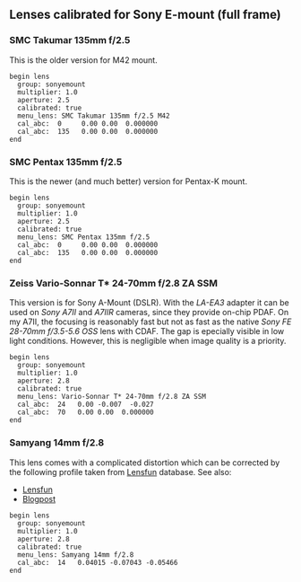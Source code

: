 ## Lenses calibrated for Sony E-mount (full frame)

### SMC Takumar 135mm f/2.5
This is the older version for M42 mount.
```
begin lens
  group: sonyemount
  multiplier: 1.0
  aperture: 2.5
  calibrated: true
  menu_lens: SMC Takumar 135mm f/2.5 M42
  cal_abc:  0     0.00 0.00  0.000000
  cal_abc:  135   0.00 0.00  0.000000
end
```

### SMC Pentax 135mm f/2.5
This is the newer (and much better) version for Pentax-K mount.
```
begin lens
  group: sonyemount
  multiplier: 1.0
  aperture: 2.5
  calibrated: true
  menu_lens: SMC Pentax 135mm f/2.5
  cal_abc:  0     0.00 0.00  0.000000
  cal_abc:  135   0.00 0.00  0.000000
end
```

### Zeiss Vario-Sonnar T* 24-70mm f/2.8 ZA SSM
This version is for Sony A-Mount (DSLR).
With the *LA-EA3* adapter it can be used on *Sony A7II* and *A7IIR* cameras, since they provide on-chip PDAF.
On my A7II, the focusing is reasonably fast but not as fast as the native *Sony FE 28-70mm f/3.5-5.6 OSS* lens with CDAF.
The gap is epecially visible in low light conditions.
However, this is negligible when image quality is a priority.

```
begin lens
  group: sonyemount
  multiplier: 1.0
  aperture: 2.8
  calibrated: true
  menu_lens: Vario-Sonnar T* 24-70mm f/2.8 ZA SSM
  cal_abc:  24   0.00 -0.007  -0.027
  cal_abc:  70   0.00 0.00  0.000000
end
```

### Samyang 14mm f/2.8
This lens comes with a complicated distortion which can be corrected by the following profile taken from [Lensfun] database.
See also:
 - [Lensfun]
 - [Blogpost]

[Lensfun]: http://lensfun.sourceforge.net/lenslist/
[Blogpost]: http://kyleclements.com/blog/2013/new-lens-samyang-14mm-f2-8-correcting-the-moustache-distortion/

```
begin lens
  group: sonyemount
  multiplier: 1.0
  aperture: 2.8
  calibrated: true
  menu_lens: Samyang 14mm f/2.8
  cal_abc:  14   0.04015 -0.07043 -0.05466
end
```
